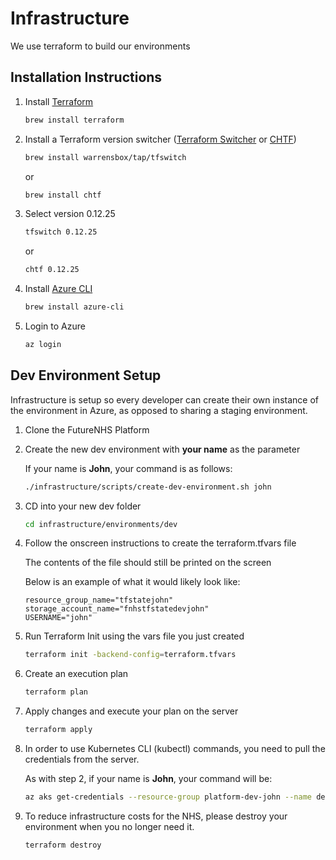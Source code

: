 # Infrastructure

We use terraform to build our environments

## Installation Instructions

1. Install [Terraform](https://www.terraform.io/) 

    ```bash
    brew install terraform
    ```  
   
1. Install a Terraform version switcher 
    ([Terraform Switcher](https://github.com/warrensbox/terraform-switcher)
    or [CHTF](https://github.com/Yleisradio/homebrew-terraforms))

    ```bash
    brew install warrensbox/tap/tfswitch
    ```  
   
    or
    
    ```bash
    brew install chtf
    ```    
   
1. Select version 0.12.25 

    ```bash
    tfswitch 0.12.25
    ```  
   
    or
    
    ```bash
    chtf 0.12.25
    ```    
   
1. Install [Azure CLI](https://docs.microsoft.com/en-us/cli/azure/install-azure-cli?view=azure-cli-latest) 

    ```bash
    brew install azure-cli
    ```      
   
1. Login to Azure 

    ```bash
    az login
    ``` 
   
## Dev Environment Setup
 
Infrastructure is setup so every developer can create their own instance of the environment in Azure,
as opposed to sharing a staging environment.

1. Clone the FutureNHS Platform 

1. Create the new dev environment with __your name__ as the parameter

    If your name is __John__, your command is as follows:
    
    ```bash
    ./infrastructure/scripts/create-dev-environment.sh john
    ```

1. CD into your new dev folder

    ```bash
    cd infrastructure/environments/dev
    ``` 
  
1. Follow the onscreen instructions to create the terraform.tfvars file

    The contents of the file should still be printed on the screen

    Below is an example of what it would likely look like:
    
    ```hcl-terraform
    resource_group_name="tfstatejohn"
    storage_account_name="fnhstfstatedevjohn"
    USERNAME="john"
    ``` 

1. Run Terraform Init using the vars file you just created

    ```bash
    terraform init -backend-config=terraform.tfvars
    ``` 

1. Create an execution plan

    ```bash
    terraform plan
    ``` 

1. Apply changes and execute your plan on the server

    ```bash
    terraform apply
    ``` 

1. In order to use Kubernetes CLI (kubectl) commands, you need to pull the credentials from the server.
   
   As with step 2, if your name is __John__, your command will be: 

    ```bash
    az aks get-credentials --resource-group platform-dev-john --name dev-john
    ``` 

1. To reduce infrastructure costs for the NHS, 
please destroy your environment when you no longer need it.

    ```bash
    terraform destroy
    ``` 
